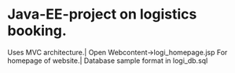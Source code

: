 # Java-EE-project on logistics booking.
Uses MVC architecture.|
Open Webcontent->logi_homepage.jsp For homepage of website.|
Database sample format in logi_db.sql
